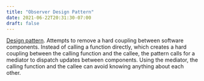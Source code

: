 ```yaml
---
title: "Observer Design Pattern"
date: 2021-06-22T20:31:30-07:00
draft: false
---
```


[Design pattern](#design-pattern). Attempts to remove a hard coupling between software components. Instead of calling a function directly, which creates a hard coupling between the calling function and the callee, the pattern calls for a mediator to dispatch updates between components. Using the mediator, the calling function and the callee can avoid knowing anything about each other.
